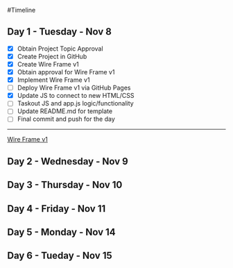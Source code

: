 

#Timeline

## Day 1 - Tuesday - Nov 8

- [x] Obtain Project Topic Approval
- [x] Create Project in GitHub
- [x] Create Wire Frame v1
- [x] Obtain approval for Wire Frame v1
- [x] Implement Wire Frame v1
- [ ] Deploy Wire Frame v1 via GitHub Pages
- [x] Update JS to connect to new HTML/CSS
- [ ] Taskout JS and app.js logic/functionality
- [ ] Update README.md for template
- [ ] Final commit and push for the day

-----------------------------

[Wire Frame v1](.images/wireFrame-v1.jpg)


## Day 2 - Wednesday - Nov 9

## Day 3 - Thursday - Nov 10

## Day 4 - Friday - Nov 11

## Day 5 - Monday - Nov 14

## Day 6 - Tueday - Nov 15


